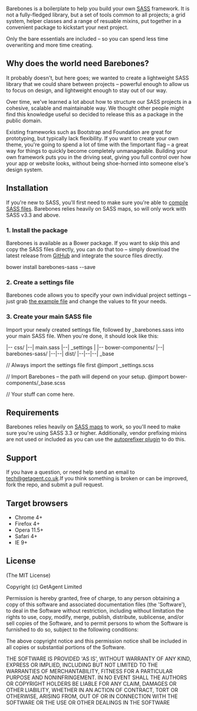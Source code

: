Barebones is a boilerplate to help you build your own <a href="http://sass-lang.com/" target="_blank">SASS</a> framework. It is not a fully-fledged library, but a set of tools common to all projects; a grid system, helper classes and a range of resuable mixins, put together in a convenient package to kickstart your next project.

Only the bare essentials are included – so you can spend less time overwriting and more time creating.

## Why does the world need Barebones?

It probably doesn't, but here goes; we wanted to create a lightweight SASS library that we could share between projects – powerful enough to allow us to focus on design, and lightweight enough to stay out of our way.

Over time, we've learned a lot about how to structure our SASS projects in a cohesive, scalable and maintainable way. We thought other people might find this knowledge useful so decided to release this as a package in the public domain.

Existing frameworks such as Bootstrap and Foundation are great for prototyping, but typically lack flexibility. If you want to create your own theme, you're going to spend a lot of time with the !important flag – a great way for things to quickly become completely unmanageable. Building your own framework puts you in the driving seat, giving you full control over how your app or website looks, without being shoe-horned into someone else's design system.

## Installation

If you're new to SASS, you'll first need to make sure you're able to <a href="http://sass-lang.com/install" target="_blank">compile SASS files</a>. Barebones relies heavily on SASS maps, so will only work with SASS v3.3 and above.

### 1. Install the package

Barebones is available as a Bower package. If you want to skip this and copy the SASS files directly, you can do that too – simply download the latest release from <a href="https://github.com/sebpowell/barebones-sass">GitHub</a> and integrate the source files directly.

bower install barebones-sass --save

### 2. Create a settings file

Barebones code allows you to specify your own individual project settings – just grab <a href="https://github.com/sebpowell/barebones-sass/blob/master/docs/css/_settings.scss" target="_blank">the example file</a> </strong> and change the values to fit your needs.

### 3. Create your main SASS file

Import your newly created settings file, followed by <span class="var">_barebones.sass</span> into your main SASS file. When you're done, it should look like this:

|-- css/
|--| main.sass
|--| _settings
|
|-- bower-components/
|--| barebones-sass/
|--|--| dist/
|--|--|--| _base


// Always import the settings file first
@import _settings.scss

// Import Barebones – the path will depend on your setup.
@import bower-components/_base.scss

// Your stuff can come here.



## Requirements

Barebones relies heavily on <a href="">SASS maps</a> to work, so you'll need to make sure you're using SASS 3.3 or higher. Additionally, vendor prefixing mixins are not used or included as you can use the <a href="https://github.com/postcss/autoprefixer" target="_blank">autoprefixer plugin</a> to do this.

## Support
If you have a question, or need help send an email to <a href="mailto:tech@getagent.co.uk">tech@getagent.co.uk</a>.If you think something is broken or can be improved, fork the repo, and submit a pull request.


## Target browsers

- Chrome 4+
- Firefox 4+
- Opera 11.5+
- Safari 4+
- IE 9+

## License

(The MIT License)

Copyright (c) GetAgent Limited

Permission is hereby granted, free of charge, to any person obtaining a copy of this software and associated documentation files (the 'Software'), to deal in the Software without restriction, including without limitation the rights to use, copy, modify, merge, publish, distribute, sublicense, and/or sell copies of the Software, and to permit persons to whom the Software is furnished to do so, subject to the following conditions:

The above copyright notice and this permission notice shall be included in all copies or substantial portions of the Software.

THE SOFTWARE IS PROVIDED 'AS IS', WITHOUT WARRANTY OF ANY KIND, EXPRESS OR IMPLIED, INCLUDING BUT NOT LIMITED TO THE WARRANTIES OF MERCHANTABILITY, FITNESS FOR A PARTICULAR PURPOSE AND NONINFRINGEMENT. IN NO EVENT SHALL THE AUTHORS OR COPYRIGHT HOLDERS BE LIABLE FOR ANY CLAIM, DAMAGES OR OTHER LIABILITY, WHETHER IN AN ACTION OF CONTRACT, TORT OR OTHERWISE, ARISING FROM, OUT OF OR IN CONNECTION WITH THE SOFTWARE OR THE USE OR OTHER DEALINGS IN THE SOFTWARE

